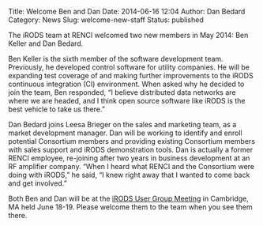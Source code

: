Title: Welcome Ben and Dan
Date: 2014-06-16 12:04
Author: Dan Bedard
Category: News
Slug: welcome-new-staff
Status: published

The iRODS team at RENCI welcomed two new members in May 2014: Ben Keller
and Dan Bedard.

Ben Keller is the sixth member of the software development team.
Previously, he developed control software for utility companies. He will
be expanding test coverage of and making further improvements to the
iRODS continuous integration (CI) environment. When asked why he decided
to join the team, Ben responded, “I believe distributed data networks
are where we are headed, and I think open source software like iRODS is
the best vehicle to take us there.”

Dan Bedard joins Leesa Brieger on the sales and marketing team, as a
market development manager. Dan will be working to identify and enroll
potential Consortium members and providing existing Consortium members
with sales support and iRODS demonstration tools. Dan is actually a
former RENCI employee, re-joining after two years in business
development at an RF amplifier company. “When I heard what RENCI and the
Consortium were doing with iRODS,” he said, “I knew right away that I
wanted to come back and get involved.”

Both Ben and Dan will be at the [iRODS User Group
Meeting](http://irods.org/2014/04/irods-user-group-meeting/ "iRODS User Group Meeting")
in Cambridge, MA held June 18-19. Please welcome them to the team when
you see them there.
